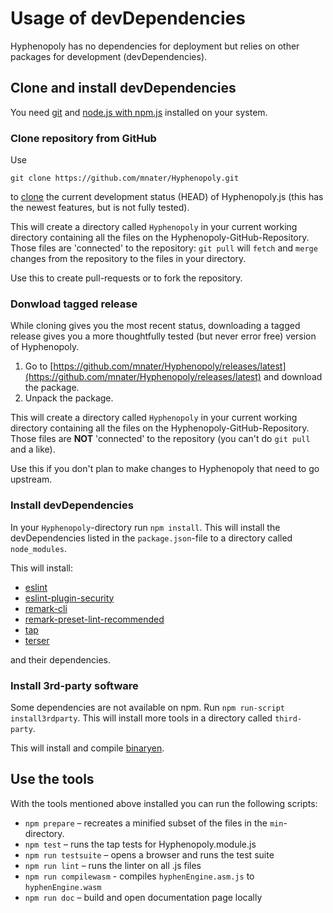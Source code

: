 # Usage of devDependencies
Hyphenopoly has no dependencies for deployment but relies on other packages for development (devDependencies).

## Clone and install devDependencies

You need [git](https://git-scm.com/downloads) and [node.js with npm.js](https://nodejs.org/) installed on your system.

### Clone repository from GitHub
Use

`git clone https://github.com/mnater/Hyphenopoly.git`

to [clone](https://git-scm.com/docs/git-clone) the current development status (HEAD) of Hyphenopoly.js (this has the newest features, but is not fully tested).

This will create a directory called `Hyphenopoly` in your current working directory containing all the files on the Hyphenopoly-GitHub-Repository. Those files are 'connected' to the repository: `git pull` will `fetch` and `merge` changes from the repository to the files in your directory.

Use this to create pull-requests or to fork the repository.

### Donwload tagged release

While cloning gives you the most recent status, downloading a tagged release gives you a more thoughtfully tested (but never error free) version of Hyphenopoly.

1. Go to [https://github.com/mnater/Hyphenopoly/releases/latest](https://github.com/mnater/Hyphenopoly/releases/latest) and download the package.
2. Unpack the package.

This will create a directory called `Hyphenopoly` in your current working directory containing all the files on the Hyphenopoly-GitHub-Repository. Those files are __NOT__ 'connected' to the repository (you can't do `git pull` and a like).

Use this if you don't plan to make changes to Hyphenopoly that need to go upstream.

### Install devDependencies
In your `Hyphenopoly`-directory run `npm install`. This will install the devDependencies listed in the `package.json`-file to a directory called `node_modules`.

This will install:
* [eslint](https://eslint.org)
* [eslint-plugin-security](https://github.com/nodesecurity/eslint-plugin-security)
* [remark-cli](https://www.npmjs.com/package/remark-cli)
* [remark-preset-lint-recommended](https://github.com/remarkjs/remark-lint/tree/master/packages/remark-preset-lint-recommended)
* [tap](https://www.npmjs.com/package/tap)
* [terser](https://github.com/fabiosantoscode/terser)

and their dependencies.

### Install 3rd-party software
Some dependencies are not available on npm. Run `npm run-script install3rdparty`. This will install more tools in a directory called `third-party`.

This will install and compile [binaryen](https://github.com/WebAssembly/binaryen).

## Use the tools
With the tools mentioned above installed you can run the following scripts:

* `npm prepare` – recreates a minified subset of the files in the `min`-directory.
* `npm test` – runs the tap tests for Hyphenopoly.module.js
* `npm run testsuite` – opens a browser and runs the test suite
* `npm run lint` – runs the linter on all .js files
* `npm run compilewasm` - compiles `hyphenEngine.asm.js` to `hyphenEngine.wasm`
* `npm run doc` – build and open documentation page locally